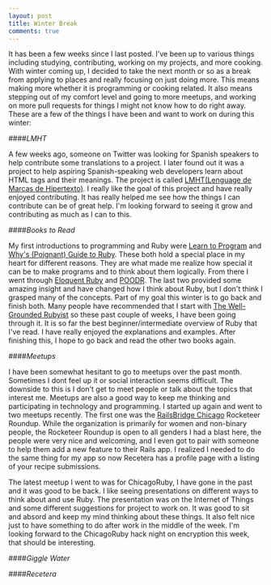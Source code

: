 ```yaml
---
layout: post
title: Winter Break
comments: true
---
```


It has been a few weeks since I last posted.  I've been up to various things including studying, contributing, working on my projects, and more cooking.  With winter coming up, I decided to take the next month or so as a break from applying to places and really focusing on just doing more.  This means making more whether it is programming or cooking related.  It also means stepping out of my comfort level and going to more meetups, and working on more pull requests for things I might not know how to do right away.  These are a few of the things I have been and want to work on during this winter:

####*LMHT*

A few weeks ago, someone on Twitter was looking for Spanish speakers to help contribute some translations to a project.  I later found out it was a project to help aspiring Spanish-speaking web developers learn about HTML tags and their meanings.  The project is called [LMHT(Lenguage de Marcas de Hipertexto)](https://lmht.github.io/). I really like the goal of this project and have really enjoyed contributing.  It has really helped me see how the things I can contribute can be of great help.  I'm looking forward to seeing it grow and contributing as much as I can to this.  

####*Books to Read*

My first introductions to programming and Ruby were [Learn to Program](https://pine.fm/LearnToProgram) and [Why's (Poignant) Guide to Ruby](http://poignant.guide/).  These both hold a special place in my heart for different reasons.  They are what made me realize how special it can be to make programs and to think about them logically.  From there I went through [Eloquent Ruby](http://amzn.com/0321584104) and [POODR](http://www.poodr.com/).  The last two provided some amazing insight and have changed how I think about Ruby, but I don't think I grasped many of the concepts. Part of my goal this winter is to go back and finish both.  Many people have recommended that I start with [The Well-Grounded Rubyist](http://amzn.com/1617291692) so these past couple of weeks, I have been going through it.  It is so far the best beginner/intermediate overview of Ruby that I've read.  I have really enjoyed the explanations and examples.  After finishing this, I hope to go back and read the other two books again.

####*Meetups*

I have been somewhat hesitant to go to meetups over the past month.  Sometimes I dont feel up it or social interaction seems difficult.  The downside to this is I don't get to meet people or talk about the topics that interest me.  Meetups are also a good way to keep me thinking and participating in technology and programming. I started up again and went to two meetups recently.  The first one was the [RailsBridge Chicago](http://www.meetup.com/RailsBridgeChicago/) Rocketeer Roundup.  While the organization is primarily for women and non-binary people, the Rocketeer Roundup is open to all genders  I had a blast here, the people were very nice and welcoming, and I even got to pair with someone to help them add a new feature to their Rails app.  I realized I needed to do the same thing for my app so now Recetera has a profile page with a listing of your recipe submissions.

The latest meetup I went to was for ChicagoRuby, I have gone in the past and it was good to be back.  I like seeing presentations on different ways to think about and use Ruby.  The presentation was on the Internet of Things and some different suggestions for project to work on.  It was good to sit and absord and keep my mind thinking about these things.  It also felt nice just to have something to do after work in the middle of the week.  I'm looking forward to the ChicagoRuby hack night on encryption this week, that should be interesting.

####*Giggle Water*

####*Recetera*
